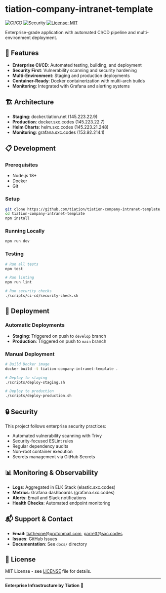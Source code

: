 # tiation-company-intranet-template

![CI/CD](https://github.com/tiation/tiation-company-intranet-template/workflows/CI/badge.svg)
![Security](https://github.com/tiation/tiation-company-intranet-template/workflows/Security%20Scan/badge.svg)
[![License: MIT](https://img.shields.io/badge/License-MIT-yellow.svg)](https://opensource.org/licenses/MIT)

Enterprise-grade application with automated CI/CD pipeline and multi-environment deployment.

## 🚀 Features

- **Enterprise CI/CD**: Automated testing, building, and deployment
- **Security First**: Vulnerability scanning and security hardening  
- **Multi-Environment**: Staging and production deployments
- **Container-Ready**: Docker containerization with multi-arch builds
- **Monitoring**: Integrated with Grafana and alerting systems

## 🏗️ Architecture

- **Staging**: docker.tiation.net (145.223.22.9)
- **Production**: docker.sxc.codes (145.223.22.7)
- **Helm Charts**: helm.sxc.codes (145.223.21.248)
- **Monitoring**: grafana.sxc.codes (153.92.214.1)

## 📋 Development

### Prerequisites

- Node.js 18+
- Docker
- Git

### Setup

```bash
git clone https://github.com/tiation/tiation-company-intranet-template.git
cd tiation-company-intranet-template
npm install
```

### Running Locally

```bash
npm run dev
```

### Testing

```bash
# Run all tests
npm test

# Run linting
npm run lint

# Run security checks
./scripts/ci-cd/security-check.sh
```

## 🚢 Deployment

### Automatic Deployments

- **Staging**: Triggered on push to `develop` branch
- **Production**: Triggered on push to `main` branch

### Manual Deployment

```bash
# Build Docker image
docker build -t tiation-company-intranet-template .

# Deploy to staging
./scripts/deploy-staging.sh

# Deploy to production  
./scripts/deploy-production.sh
```

## 🔒 Security

This project follows enterprise security practices:

- Automated vulnerability scanning with Trivy
- Security-focused ESLint rules
- Regular dependency audits
- Non-root container execution
- Secrets management via GitHub Secrets

## 📊 Monitoring & Observability

- **Logs**: Aggregated in ELK Stack (elastic.sxc.codes)
- **Metrics**: Grafana dashboards (grafana.sxc.codes)
- **Alerts**: Email and Slack notifications
- **Health Checks**: Automated endpoint monitoring

## 📬 Support & Contact

- **Email**: tiatheone@protonmail.com, garrett@sxc.codes
- **Issues**: GitHub Issues
- **Documentation**: See `docs/` directory

## 📄 License

MIT License - see [LICENSE](LICENSE) file for details.

---

**Enterprise Infrastructure by Tiation** 🌟
